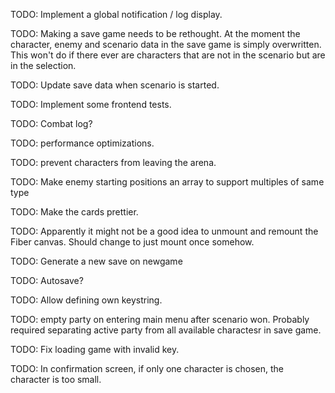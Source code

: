 TODO: Implement a global notification / log display.

TODO: Making a save game needs to be rethought.
At the moment the character, enemy and scenario data in the save game
is simply overwritten. This won't do if there ever are characters
that are not in the scenario but are in the selection.

TODO: Update save data when scenario is started.

TODO: Implement some frontend tests.

TODO: Combat log?

TODO: performance optimizations.

TODO: prevent characters from leaving the arena.

TODO: Make enemy starting positions an array to support multiples of same type

TODO: Make the cards prettier.

TODO: Apparently it might not be a good idea to unmount and remount
the Fiber canvas. Should change to just mount once somehow.

TODO: Generate a new save on newgame

TODO: Autosave?

TODO: Allow defining own keystring.

TODO: empty party on entering main menu after scenario won.
Probably required separating active party from all available charactesr
in save game.

TODO: Fix loading game with invalid key.

TODO: In confirmation screen, if only one character is chosen, the
character is too small.
